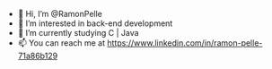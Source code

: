 - 👋 Hi, I’m @RamonPelle
- 👀 I’m interested in back-end development
- 🌱 I’m currently studying C | Java
- 📫 You can reach me at https://www.linkedin.com/in/ramon-pelle-71a86b129

<!---
RamonPelle/RamonPelle is a ✨ special ✨ repository because its `README.md` (this file) appears on your GitHub profile.
You can click the Preview link to take a look at your changes.
--->
